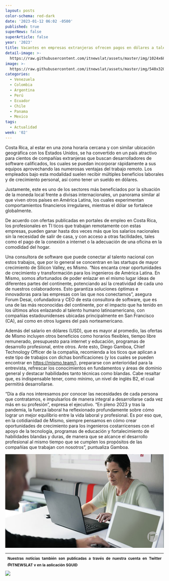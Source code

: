 ```yaml
---
layout: posts
color-schema: red-dark
date: '2023-01-12 06:02 -0500'
published: true
superNews: false
superArticle: false
year: '2023'
title: Vacantes en empresas extranjeras ofrecen pagos en dólares a talento Tico
detail-image: >-
  https://raw.githubusercontent.com/itnewslat/assets/master/img/1024x680/Talento-g.jpg
image: >-
  https://raw.githubusercontent.com/itnewslat/assets/master/img/540x320/Talento-p.jpg
categories:
  - Venezuela
  - Colombia
  - Argentina
  - Perú
  - Ecuador
  - Chile
  - Panama
  - Mexico
tags:
  - Actualidad
week: '02'
---
```

Costa Rica, al estar en una zona horaria cercana y con similar ubicación geográfica con los Estados Unidos, se ha convertido en un país atractivo para cientos de compañías extranjeras que buscan desarrolladores de software calificados, los cuales se puedan incorporar rápidamente a sus equipos aprovechando las numerosas ventajas del trabajo remoto. Los empleados bajo esta modalidad suelen recibir múltiples beneficios laborales y de crecimiento personal, así como tener un sueldo en dólares.
 
Justamente, este es uno de los sectores más beneficiados por la situación de la moneda local frente a divisas internacionales, un panorama similar al que viven otros países en América Latina, los cuales experimentan comportamientos financieros irregulares, mientras el dólar se fortalece globalmente.  
 
De acuerdo con ofertas publicadas en portales de empleo en Costa Rica, los profesionales en TI ticos que trabajan remotamente con estas empresas, pueden ganar hasta dos veces más que los salarios nacionales sin la necesidad de salir de casa, y con acceso a otras facilidades, tales como el pago de la conexión a internet o la adecuación de una oficina en la comodidad del hogar. 
 
Una consultora de software que puede conectar al talento nacional con estos trabajos, que por lo general se concentran en las startups de mayor crecimiento de Silicon Valley, es Mismo. “Nos encanta crear oportunidades de crecimiento y transformación para los ingenieros de América Latina. En Mismo, somos afortunados de poder enlazar en el mismo lugar ideas de diferentes partes del continente, potenciando así la creatividad de cada uno de nuestros colaboradores. Esto garantiza soluciones óptimas e innovadoras para las empresas con las que nos conectamos”, asegura Forum Desai, cofundadora y CEO de esta consultora de software, que es una de las más reconocidas del continente, por el impacto que ha tenido en los últimos años enlazando al talento humano latinoamericano, con compañías estadounidenses ubicadas principalmente en San Francisco (CA), así como en otros lugares del país norteamericano.
 
Además del salario en dólares (USD), que es mayor al promedio, las ofertas de Mismo incluyen otros beneficios como horarios flexibles, tiempo libre remunerado, presupuesto para internet y educación, programas de desarrollo profesional, entre otros. Ante esto, Diego Gamboa, Chief Technology Officer de la compañía, recomienda a los ticos que aplican a este tipo de trabajos con dichas bonificaciones (y los cuales se pueden encontrar en https://mismo.team/), prepararse con anterioridad para la entrevista, refrescar los conocimientos en fundamentos y áreas de dominio general y destacar habilidades tanto técnicas como blandas. Cabe resaltar que, es indispensable tener, como mínimo, un nivel de inglés B2, el cual permitirá desarrollarse. 

“Día a día nos interesamos por conocer las necesidades de cada persona que contratamos, e impulsarlos de manera integral a desarrollarse cada vez más en su profesión”, expresa el ejecutivo. “En pleno 2023 y tras la pandemia, la fuerza laboral ha reflexionado profundamente sobre cómo lograr un mejor equilibrio entre la vida laboral y profesional. Es por eso que, en la cotidianidad de Mismo, siempre pensamos en cómo crear oportunidades de crecimiento para los ingenieros costarricenses con el apoyo de la tecnología, programas de educación y fortalecimiento de habilidades blandas y duras, de manera que se alcance el desarrollo profesional al mismo tiempo que se cumplen los propósitos de las compañías que trabajan con nosotros”, puntualiza Gamboa.

![](https://raw.githubusercontent.com/itnewslat/assets/master/img/540x320/Talento-p.jpg)

<table style="height: 42px;" width="569">
<tbody>
<tr>
<td style="text-align: justify;"><sub><strong>Nuestras noticias también son publicadas a través de nuestra cuenta en Twitter <a href="https://twitter.com/itnewslat?lang=es">@ITNEWSLAT</a> y en la aplicación <a href="https://squidapp.co/en/">SQUID</a></strong></sub></td>
</tr>
</tbody>
</table>

<img src="https://tracker.metricool.com/c3po.jpg?hash=56f88a41e39ab42c063cc51676587a04"/>